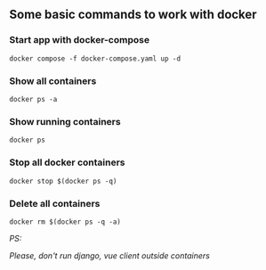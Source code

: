 ## Some basic commands to work with docker

###  Start app with docker-compose

~~~shell
docker compose -f docker-compose.yaml up -d
~~~

### Show all containers

~~~shell
docker ps -a
~~~

### Show running containers

~~~shell
docker ps
~~~

### Stop all docker containers

~~~shell
docker stop $(docker ps -q)
~~~

### Delete all containers

~~~shell
docker rm $(docker ps -q -a)
~~~

_PS:_ <p>
_Please, don't run django, vue client outside containers_
